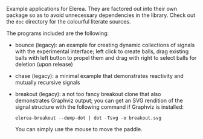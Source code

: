 Example applications for Elerea. They are factored out into their own
package so as to avoid unnecessary dependencies in the library. Check
out the `doc` directory for the colourful literate sources.

The programs included are the following:

* bounce (legacy): an example for creating dynamic collections of
  signals with the experimental interface; left click to create
  balls, drag existing balls with left button to propel them and
  drag with right to select balls for deletion (upon release)

* chase (legacy): a minimal example that demonstrates reactivity and
  mutually recursive signals

* breakout (legacy): a not too fancy breakout clone that also
  demonstrates Graphviz output; you can get an SVG rendition of the
  signal structure with the following command if Graphviz is
  installed:

  `elerea-breakout --dump-dot | dot -Tsvg -o breakout.svg`

  You can simply use the mouse to move the paddle.
